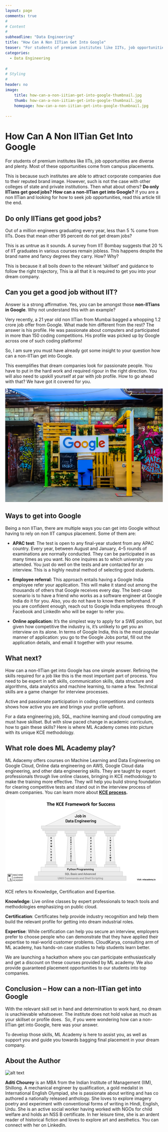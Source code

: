 ```yaml
---
layout: page
comments: true
#
# Content
#
subheadline: "Data Engineering"
title: "How Can A Non IITian Get Into Google"
teaser: "For students of premium institutes like IITs, job opportunities are diverse and plenty. Most of these opportunities come from campus placements. This is because such institutes are able to attract corporate companies due to their reputed brand image. However, such is not the case with other colleges of state and private institutions. Then what about others? **Do only IITian"
categories:
  - Data Engineering

#
# Styling
#
header: no
image:
    title: how-can-a-non-iitian-get-into-google-thumbnail.jpg
    thumb: how-can-a-non-iitian-get-into-google-thumbnail.jpg
    homepage: how-can-a-non-iitian-get-into-google-thumbnail.jpg

---
```


# How Can A Non IITian Get Into Google

For students of premium institutes like IITs, job opportunities are diverse and plenty. Most of these opportunities come from campus placements. 


This is because such institutes are able to attract corporate companies due to their reputed brand image. However, such is not the case with other colleges of state and private institutions. Then what about others? **Do only IITians get good jobs? How can a non-IITian get into Google?** If you are a non IITian and looking for how to seek job opportunities, read this article till the end.


**Do only IITians get good jobs?**
----------------------------------


Out of a million engineers graduating every year, less than 5 % come from IITs. Does that mean other 95 percent do not get dream jobs? 


This is as untrue as it sounds. A survey from IIT Bombay suggests that 20 % of IIT graduates in various courses remain jobless. This happens despite the brand name and fancy degrees they carry. How? Why?


This is because it all boils down to the relevant ‘skillset’ and guidance to follow the right trajectory, This ia all that it is required to get you into your dream company.


**Can you get a good job without IIT?**
---------------------------------------


Answer is a strong affirmative. Yes, you can be amongst those **non-IITians in Google**. Why not understand this with an example? 


Very recently, a 21 year old non IITian from Mumbai bagged a whopping 1.2 crore job offer from Google. What made him different from the rest? The answer is his profile. He was passionate about computers and participated in more than 150 coding competitions. His profile was picked up by Google across one of such coding platforms!


So, I am sure you must have already got some insight to your question how can a non-IITian get into Google.


This exemplifies that dream companies look for passionate people. You have to put in the hard work and required rigour in the right direction. You will also need to upskill yourself at par with job profile. How to go ahead with that? We have got it covered for you.


![alt text](/images/rajeshwar-bachu-K4txLik7pnY-unsplash.jpg)


**Ways to get into Google**
---------------------------


Being a non IITian, there are multiple ways you can get into Google without having to rely on non IIT campus placement. Some of them are:


* **APAC test**: The test is open to any final-year student from any APAC country. Every year, between August and January, 4–5 rounds of examinations are normally conducted. They can be participated in as many times as you want. No one inquires as to which university you attended. You just do well on the tests and are contacted for an interview. This is a highly neutral method of selecting good students.


* **Employee referral:** This approach entails having a Google India employee refer your application. This will make it stand out among the thousands of others that Google receives every day. The best-case scenario is to have a friend who works as a software engineer at Google India do it for you. Also, you do not have to know them beforehand. If you are confident enough, reach out to Google India employees  through Facebook and LinkedIn who will be eager to refer you.


* **Online application:** It’s the simplest way to apply for a SWE position, but given how competitive the industry is, it’s unlikely to get you an interview on its alone. In terms of Google India, this is the most popular manner of application: you go to the Google Jobs portal, fill out the application details, and email it together with your resume.


**What next?**
--------------


How can a non-IITian get into Google has one simple answer. Refining the skills required for a job like this is the most important part of process. You need to be expert in soft skills, communication skills, data structure and algorithms, data analytics and machine learning, to name a few. Technical skills are a game changer for interview processes.


Active and passionate participation in coding competitions and contests shows how active you are and brings your profile upfront. 


For a data engineering job, SQL, machine learning and cloud computing are must have skillset. But with slow paced change in academic curriculum, how to gain these skills? Here is where ML Academy comes into picture with its unique KCE methodology.


**What role does ML Academy play?**
-----------------------------------


ML Adacemy offers courses on Machine Learning and Data Engineering on Google Cloud, Online data engineering on AWS, Google Cloud data engineering, and other data engineering skills. They are taught by expert professionals through live online classes, bringing in KCE methodology to make the training more effective. They will help you build strong foundation for clearing competitive tests and stand out in the interview process of dream companies. You can learn more about **[KCE process](https://mlacademy.io/kce-process/).**


![alt text](/images/how-can-a-non-iitian-get-into-google-2.png)

KCE refers to Knowledge, Certification and Expertise. 


**Knowledge**: Live online classes by expert professionals to teach tools and methodologies emphasizing on public cloud. 


**Certification**: Certificates help provide industry recognition and help them build the relevant profile for getting into dream industrial roles.


**Expertise**: While certification can help you secure an interview, employers prefer to choose people who can demonstrate that they have applied their expertise to real-world customer problems. CloudKarya, consulting arm of ML academy, has hands-on case studies to help students learn better.


We are launching a hackathon where you can participate enthusiastically and get a discount on these courses provided by ML academy. We also provide guaranteed placement opportunities to our students into top companies.  


**Conclusion** – How can a non-IITian get into Google
-----------------------------------------------------


With the relevant skill set in hand and determination to work hard, no dream is unachievable whatsoever. The institute does not hold value as much as your skillset or profile does.  So, if you were wondering how can a non-IITian get into Google, here was your answer.


To develop those skills, ML Academy is here to assist you, as well as support you and guide you towards bagging final placement in your dream company. 


About the Author
----------------




![alt text](/images/how-can-a-non-iitian-get-into-google-3.png)


**Aditi Chourey** is an MBA from the Indian Institute of Management (IIM), Shillong. A mechanical engineer by qualification, a gold medalist in International English Olympiad, she is passionate about writing and has co authored a nationally released anthology. She loves to explore imagery poetry and experiment with conventional forms of writing in Hindi, English, Urdu. She is an active social worker having worked with NGOs for child welfare and holds an NSS B certificate. In her leisure time, she is an ardent reader of historical fiction and loves to explore art and aesthetics. You can connect with her on LinkedIn.




